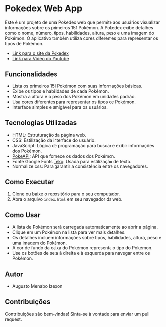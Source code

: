 # Pokedex Web App

Este é um projeto de uma Pokedex web que permite aos usuários visualizar informações sobre os primeiros 151 Pokémon. A Pokedex exibe detalhes como o nome, número, tipos, habilidades, altura, peso e uma imagem do Pokémon. O aplicativo também utiliza cores diferentes para representar os tipos de Pokémon.

- [Link para o site da Pokedex](https://augustoizepon.github.io/Pokedex/)
- [Link para Video do Youtube](https://www.youtube.com/watch?v=OQ_xw-zSwYo&t=48s)

## Funcionalidades

- Lista os primeiros 151 Pokémon com suas informações básicas.
- Exibe os tipos e habilidades de cada Pokémon.
- Mostra a altura e o peso dos Pokémon em unidades padrão.
- Usa cores diferentes para representar os tipos de Pokémon.
- Interface simples e amigável para os usuários.

## Tecnologias Utilizadas

- HTML: Estruturação da página web.
- CSS: Estilização da interface do usuário.
- JavaScript: Lógica de programação para buscar e exibir informações dos Pokémon.
- [PokeAPI](https://pokeapi.co/): API que fornece os dados dos Pokémon.
- Fonte Google Fonts [Teko](https://fonts.google.com/specimen/Teko): Usada para estilização de texto.
- Normalize.css: Para garantir a consistência entre os navegadores.

## Como Executar

1. Clone ou baixe o repositório para o seu computador.
2. Abra o arquivo `index.html` em seu navegador da web.

## Como Usar

- A lista de Pokémon será carregada automaticamente ao abrir a página.
- Clique em um Pokémon na lista para ver mais detalhes.
- Os detalhes incluem informações sobre tipos, habilidades, altura, peso e uma imagem do Pokémon.
- A cor de fundo da caixa do Pokémon representa o tipo do Pokémon.
- Use os botões de seta à direita e à esquerda para navegar entre os Pokémon.

## Autor

- Augusto Menabo Izepon

## Contribuições

Contribuições são bem-vindas! Sinta-se à vontade para enviar um pull request.

